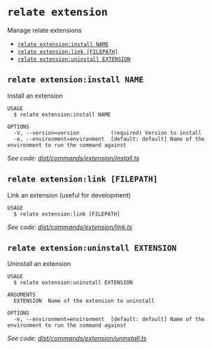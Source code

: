 `relate extension`
==================

Manage relate extensions

* [`relate extension:install NAME`](#relate-extensioninstall-name)
* [`relate extension:link [FILEPATH]`](#relate-extensionlink-filepath)
* [`relate extension:uninstall EXTENSION`](#relate-extensionuninstall-extension)

## `relate extension:install NAME`

Install an extension

```
USAGE
  $ relate extension:install NAME

OPTIONS
  -V, --version=version          (required) Version to install
  -e, --environment=environment  [default: default] Name of the environment to run the command against
```

_See code: [dist/commands/extension/install.ts](https://github.com/neo-technology/daedalus/blob/v1.0.0/dist/commands/extension/install.ts)_

## `relate extension:link [FILEPATH]`

Link an extension (useful for development)

```
USAGE
  $ relate extension:link [FILEPATH]
```

_See code: [dist/commands/extension/link.ts](https://github.com/neo-technology/daedalus/blob/v1.0.0/dist/commands/extension/link.ts)_

## `relate extension:uninstall EXTENSION`

Uninstall an extension

```
USAGE
  $ relate extension:uninstall EXTENSION

ARGUMENTS
  EXTENSION  Name of the extension to uninstall

OPTIONS
  -e, --environment=environment  [default: default] Name of the environment to run the command against
```

_See code: [dist/commands/extension/uninstall.ts](https://github.com/neo-technology/daedalus/blob/v1.0.0/dist/commands/extension/uninstall.ts)_
